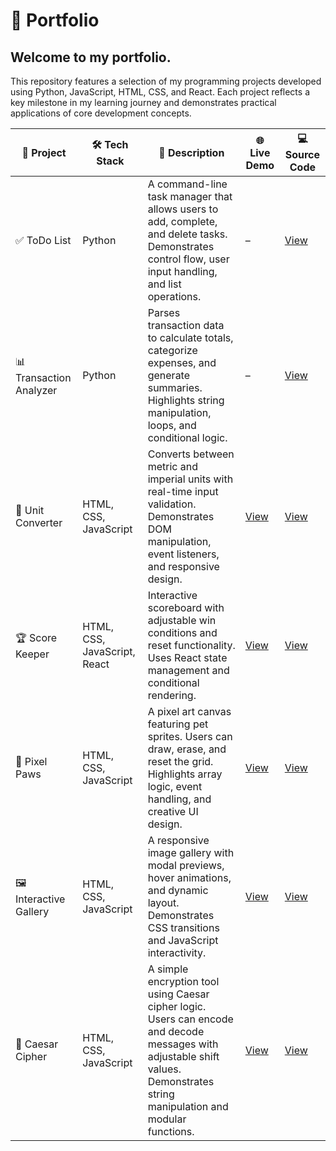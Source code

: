 # 📁 Portfolio

## Welcome to my portfolio.

This repository features a selection of my programming projects developed using Python, JavaScript, HTML, CSS, and React. Each project reflects a key milestone in my learning journey and demonstrates practical applications of core development concepts.


| 🧩 Project             | 🛠️ Tech Stack                     | 📄 Description                                                                 | 🌐 Live Demo                                                                 | 💻 Source Code                                                                 |
|----------------------|----------------------------------|--------------------------------------------------------------------------------|------------------------------------------------------------------------------|--------------------------------------------------------------------------------|
| ✅ ToDo List          | Python                           | A command-line task manager that allows users to add, complete, and delete tasks. Demonstrates control flow, user input handling, and list operations. | –                                                                            | <a href="https://mimo.org/web/shared/6947703" target="_blank">View</a>         |
| 📊 Transaction Analyzer | Python                         | Parses transaction data to calculate totals, categorize expenses, and generate summaries. Highlights string manipulation, loops, and conditional logic. | –                                                                            | <a href="https://mimo.org/web/shared/6984545" target="_blank">View</a>         |
| 🔄 Unit Converter     | HTML, CSS, JavaScript            | Converts between metric and imperial units with real-time input validation. Demonstrates DOM manipulation, event listeners, and responsive design. | <a href="https://c2f5gb.mimo.run/index.html" target="_blank">View</a>        | <a href="https://mimo.org/web/shared/6419992" target="_blank">View</a>         |
| 🏆 Score Keeper       | HTML, CSS, JavaScript, React     | Interactive scoreboard with adjustable win conditions and reset functionality. Uses React state management and conditional rendering. | <a href="https://tsae0v.mimo.run/" target="_blank">View</a>                  | <a href="https://mimo.org/web/shared/6667891" target="_blank">View</a>         |
| 🐾 Pixel Paws         | HTML, CSS, JavaScript            | A pixel art canvas featuring pet sprites. Users can draw, erase, and reset the grid. Highlights array logic, event handling, and creative UI design. | <a href="https://tzp4ra.mimo.run/index.html" target="_blank">View</a>        | <a href="https://mimo.org/web/shared/6626147" target="_blank">View</a>         |
| 🖼️ Interactive Gallery | HTML, CSS, JavaScript           | A responsive image gallery with modal previews, hover animations, and dynamic layout. Demonstrates CSS transitions and JavaScript interactivity. | <a href="https://mrd8ao.mimo.run/index.html" target="_blank">View</a>        | <a href="https://mimo.org/web/shared/6426645" target="_blank">View</a>         |
| 🔐 Caesar Cipher      | HTML, CSS, JavaScript            | A simple encryption tool using Caesar cipher logic. Users can encode and decode messages with adjustable shift values. Demonstrates string manipulation and modular functions. | <a href="https://dp8f5n.mimo.run/index.html" target="_blank">View</a>        | <a href="https://mimo.org/web/shared/6555381" target="_blank">View</a>         |


